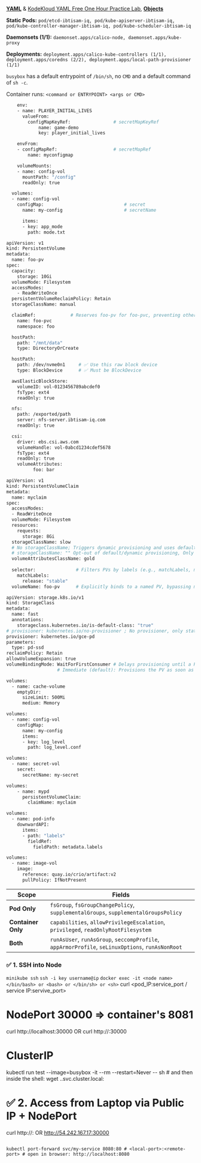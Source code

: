 [**YAML**](https://github.com/ibtisam-iq/nectar/blob/main/yaml/README.md) & [KodeKloud YAML Free One Hour Practice Lab](https://kodekloud.com/pages/free-labs/kubernetes/yaml), [**Objects**](./01-core-concepts/objects.md)

**Static Pods:** `pod/etcd-ibtisam-iq, pod/kube-apiserver-ibtisam-iq, pod/kube-controller-manager-ibtisam-iq, pod/kube-scheduler-ibtisam-iq`

**Daemonsets (1/1):** `daemonset.apps/calico-node, daemonset.apps/kube-proxy`

**Deployments:** `deployment.apps/calico-kube-controllers (1/1), deployment.apps/coredns (2/2), deployment.apps/local-path-provisioner (1/1)`

`busybox` has a default entrypoint of `/bin/sh`, no `CMD` and a default command of `sh -c`.

Container runs: `<command or ENTRYPOINT> <args or CMD>`

```bash
    env:
    - name: PLAYER_INITIAL_LIVES
      valueFrom:
        configMapKeyRef:                # secretMapKeyRef
            name: game-demo           
            key: player_initial_lives

    envFrom:
    - configMapRef:                     # secretMapRef
        name: myconfigmap

    volumeMounts:
    - name: config-vol
      mountPath: "/config"
      readOnly: true

  volumes:
  - name: config-vol
    configMap:                              # secret
      name: my-config                       # secretName

      items:
      - key: app_mode
        path: mode.txt
```

```bash
apiVersion: v1
kind: PersistentVolume
metadata:
  name: foo-pv
spec:
  capacity:
    storage: 10Gi
  volumeMode: Filesystem
  accessModes:
    - ReadWriteOnce
  persistentVolumeReclaimPolicy: Retain
  storageClassName: manual

  claimRef:             # Reserves foo-pv for foo-pvc, preventing other PVCs from binding.
    name: foo-pvc
    namespace: foo

  hostPath:
    path: "/mnt/data"
    type: DirectoryOrCreate

  hostPath:
    path: /dev/nvme0n1     # ✅ Use this raw block device
    type: BlockDevice      # ✅ Must be BlockDevice

  awsElasticBlockStore:
    volumeID: vol-0123456789abcdef0
    fsType: ext4
    readOnly: true

  nfs:
    path: /exported/path
    server: nfs-server.ibtisam-iq.com
    readOnly: true

  csi:
    driver: ebs.csi.aws.com
    volumeHandle: vol-0abcd1234cdef5678
    fsType: ext4
    readOnly: true
    volumeAttributes:
          foo: bar
```

```bash
apiVersion: v1
kind: PersistentVolumeClaim
metadata:
  name: myclaim
spec:
  accessModes:
  - ReadWriteOnce
  volumeMode: Filesystem
  resources:
    requests:
      storage: 8Gi
  storageClassName: slow
  # No storageClassName; Triggers dynamic provisioning and uses default (if any available, else remains unbound)
  # storageClassName: "" Opt-out of default/dynamic provisioning, Only binds to PVs with no SC
  volumeAttributesClassName: gold
  
  selector:               # Filters PVs by labels (e.g., matchLabels, matchExpressions). Cannot be used with dynamic provisioning.
    matchLabels:
      release: "stable"
  volumeName: foo-pv      # Explicitly binds to a named PV, bypassing matching criteria except for validation.
```

```bash
apiVersion: storage.k8s.io/v1
kind: StorageClass
metadata:
  name: fast
  annotations:
    storageclass.kubernetes.io/is-default-class: "true"
# provisioner: kubernetes.io/no-provisioner ; No provisioner, only static provisioning, for local storage
provisioner: kubernetes.io/gce-pd
parameters:
  type: pd-ssd
reclaimPolicy: Retain
allowVolumeExpansion: true
volumeBindingMode: WaitForFirstConsumer # Delays provisioning until a Pod using the PVC is scheduled.
                   # Immediate (default): Provisions the PV as soon as the PVC is created.
```


```bash
volumes:
  - name: cache-volume
    emptyDir:
      sizeLimit: 500Mi
      medium: Memory

volumes:
  - name: config-vol
    configMap:
      name: my-config
      items:
      - key: log_level
        path: log_level.conf

volumes:
  - name: secret-vol
    secret:
      secretName: my-secret

volumes:
    - name: mypd
      persistentVolumeClaim:
        claimName: myclaim

volumes:
  - name: pod-info
    downwardAPI:
      items:
      - path: "labels"
        fieldRef:
          fieldPath: metadata.labels

volumes:
  - name: image-vol
    image:
      reference: quay.io/crio/artifact:v2
      pullPolicy: IfNotPresent

```

| Scope              | Fields                                                                             |
| ------------------ | ---------------------------------------------------------------------------------- |
| **Pod Only**       | `fsGroup`, `fsGroupChangePolicy`, `supplementalGroups`, `supplementalGroupsPolicy` |
| **Container Only** | `capabilities`, `allowPrivilegeEscalation`, `privileged`, `readOnlyRootFilesystem`                                         |
| **Both**           | `runAsUser`, `runAsGroup`, `seccompProfile`, `appArmorProfile`, `seLinuxOptions`, `runAsNonRoot`   |


### ✅ 1. SSH into Node
`minikube ssh`	  `ssh -i key username@ip`		 `docker exec -it <node name> </bin/bash> or <bash> or </bin/sh> or <sh>`
curl <pod_IP:service_port / service IP:servive_port>



# NodePort    30000 => container's 8081
curl http://localhost:30000 OR curl http://<worker-node-private-ip>:30000
# ClusterIP
kubectl run test --image=busybox -it --rm --restart=Never -- sh # and then inside the shell: wget <service-name>.<namespace>.svc.cluster.local:<port>

# ✅ 2. Access from Laptop via Public IP + NodePort
curl http://<node-ip>:<nodePort> OR http://54.242.167.17:30000
```

kubectl port-forward svc/my-service 8080:80 # <local-port>:<remote-port> # open in browser: http://localhost:8080


